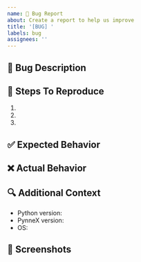 ```yaml
---
name: 🐛 Bug Report
about: Create a report to help us improve
title: '[BUG] '
labels: bug
assignees: ''
---
```


## 🐛 Bug Description
<!-- A clear and concise description of what the bug is -->

## 📝 Steps To Reproduce
1. 
2. 
3. 

## ✅ Expected Behavior
<!-- What you expected to happen -->

## ❌ Actual Behavior
<!-- What actually happened -->

## 🔍 Additional Context
<!-- Environment information -->
- Python version:
- PynneX version:
- OS:

## 📸 Screenshots
<!-- If applicable, add screenshots to help explain your problem --> 